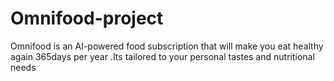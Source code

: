 # Omnifood-project
Omnifood is an AI-powered food subscription  that will make you eat healthy again 365days per year .Its tailored     to your personal tastes and nutritional needs
